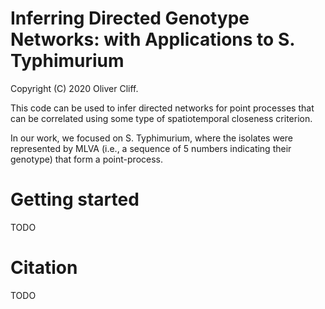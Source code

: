# Inferring Directed Genotype Networks: with Applications to S. Typhimurium
Copyright (C) 2020 Oliver Cliff.

This code can be used to infer directed networks for point processes that can be correlated using some type of spatiotemporal closeness criterion.

In our work, we focused on S. Typhimurium, where the isolates were represented by MLVA (i.e., a sequence of 5 numbers indicating their genotype) that form a point-process.

# Getting started
TODO

# Citation
TODO